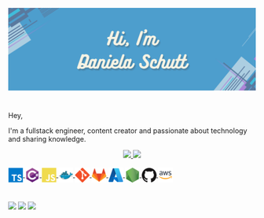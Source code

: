 ![Daniela's GitHub Banner](./assets/banner.png)
#
Hey,

I'm a fullstack engineer, content creator and passionate about technology and sharing knowledge.

<div align="center">
  <a href="https://github.com/danielaschutt">
  <img height="180em" src="https://github-readme-stats.vercel.app/api?username=danielaschutt&show_icons=true&theme=prussian&include_all_commits=true&count_private=true"/>
  <img height="180em" src="https://github-readme-stats.vercel.app/api/top-langs/?username=danielaschutt&layout=compact&langs_count=7&&theme=prussian"/>
</div>

<div style="display: inline_block"><br>
    <img align="center" alt="ts-icon" height="30" width="30" src="https://raw.githubusercontent.com/devicons/devicon/master/icons/typescript/typescript-plain.svg">
    <img align="center" alt="csharp-icon" height="30" width="30" src="https://raw.githubusercontent.com/devicons/devicon/master/icons/csharp/csharp-original.svg">
    <img align="center" alt="js-icon" height="30" width="30" src="https://raw.githubusercontent.com/devicons/devicon/master/icons/javascript/javascript-plain.svg">
    <img align="center" alt="docker-icon" height="30" width="30" src="https://raw.githubusercontent.com/devicons/devicon/master/icons/docker/docker-original.svg">
    <img align="center" alt="git-icon" height="30" width="30" src="https://raw.githubusercontent.com/devicons/devicon/master/icons/git/git-original.svg">
    <img align="center" alt="gitlab-icon" height="30" width="30" src="https://raw.githubusercontent.com/devicons/devicon/master/icons/gitlab/gitlab-original.svg">
    <img align="center" alt="azure-icon" height="30" width="30" src="https://raw.githubusercontent.com/devicons/devicon/master/icons/azure/azure-original.svg">
    <img align="center" alt="node-icon" height="30" width="30" src="https://raw.githubusercontent.com/github/explore/80688e429a7d4ef2fca1e82350fe8e3517d3494d/topics/nodejs/nodejs.png">
    <img align="center" alt="github-icon" height="30" width="30" src="https://raw.githubusercontent.com/github/explore/78df643247d429f6cc873026c0622819ad797942/topics/github/github.png">
    <img align="center" alt="aws-icon" height="30" width="30" src="https://raw.githubusercontent.com/github/explore/78df643247d429f6cc873026c0622819ad797942/topics/aws/aws.png">
</div>

#
 
<div> 
  <a href="" target="_blank"><img src="https://img.shields.io/badge/YouTube-FF0000?style=for-the-badge&logo=youtube&logoColor=white" target="_blank"></a>
  <a href="https://instagram.com/danischutt" target="_blank"><img src="https://img.shields.io/badge/-Instagram-%23E4405F?style=for-the-badge&logo=instagram&logoColor=white" target="_blank"></a>
  <a href="https://www.linkedin.com/in/danielaschutt" target="_blank"><img src="https://img.shields.io/badge/-LinkedIn-%230077B5?style=for-the-badge&logo=linkedin&logoColor=white" target="_blank"></a> 
 
</div>